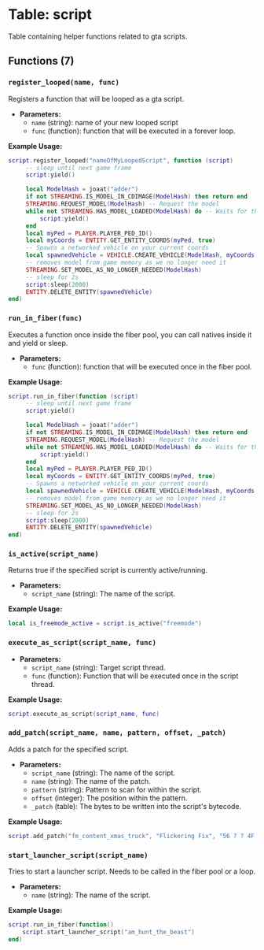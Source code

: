 # Table: script

Table containing helper functions related to gta scripts.

## Functions (7)

### `register_looped(name, func)`

Registers a function that will be looped as a gta script.

- **Parameters:**
  - `name` (string): name of your new looped script
  - `func` (function): function that will be executed in a forever loop.

**Example Usage:**
```lua
script.register_looped("nameOfMyLoopedScript", function (script)
     -- sleep until next game frame
     script:yield()

     local ModelHash = joaat("adder")
     if not STREAMING.IS_MODEL_IN_CDIMAGE(ModelHash) then return end
     STREAMING.REQUEST_MODEL(ModelHash) -- Request the model
     while not STREAMING.HAS_MODEL_LOADED(ModelHash) do -- Waits for the model to load
         script:yield()
     end
     local myPed = PLAYER.PLAYER_PED_ID()
     local myCoords = ENTITY.GET_ENTITY_COORDS(myPed, true)
     -- Spawns a networked vehicle on your current coords
     local spawnedVehicle = VEHICLE.CREATE_VEHICLE(ModelHash, myCoords.x, myCoords.y, myCoords.z, ENTITY.GET_ENTITY_HEADING(myPed), true, false)
     -- removes model from game memory as we no longer need it
     STREAMING.SET_MODEL_AS_NO_LONGER_NEEDED(ModelHash)
     -- sleep for 2s
     script:sleep(2000)
     ENTITY.DELETE_ENTITY(spawnedVehicle)
end)
```

### `run_in_fiber(func)`

Executes a function once inside the fiber pool, you can call natives inside it and yield or sleep.

- **Parameters:**
  - `func` (function): function that will be executed once in the fiber pool.

**Example Usage:**
```lua
script.run_in_fiber(function (script)
     -- sleep until next game frame
     script:yield()

     local ModelHash = joaat("adder")
     if not STREAMING.IS_MODEL_IN_CDIMAGE(ModelHash) then return end
     STREAMING.REQUEST_MODEL(ModelHash) -- Request the model
     while not STREAMING.HAS_MODEL_LOADED(ModelHash) do -- Waits for the model to load
         script:yield()
     end
     local myPed = PLAYER.PLAYER_PED_ID()
     local myCoords = ENTITY.GET_ENTITY_COORDS(myPed, true)
     -- Spawns a networked vehicle on your current coords
     local spawnedVehicle = VEHICLE.CREATE_VEHICLE(ModelHash, myCoords.x, myCoords.y, myCoords.z, ENTITY.GET_ENTITY_HEADING(myPed), true, false)
     -- removes model from game memory as we no longer need it
     STREAMING.SET_MODEL_AS_NO_LONGER_NEEDED(ModelHash)
     -- sleep for 2s
     script:sleep(2000)
     ENTITY.DELETE_ENTITY(spawnedVehicle)
end)
```

### `is_active(script_name)`

Returns true if the specified script is currently active/running.

- **Parameters:**
  - `script_name` (string): The name of the script.

**Example Usage:**
```lua
local is_freemode_active = script.is_active("freemode")
```

### `execute_as_script(script_name, func)`

- **Parameters:**
  - `script_name` (string): Target script thread.
  - `func` (function): Function that will be executed once in the script thread.

**Example Usage:**
```lua
script.execute_as_script(script_name, func)
```

### `add_patch(script_name, name, pattern, offset, _patch)`

Adds a patch for the specified script.

- **Parameters:**
  - `script_name` (string): The name of the script.
  - `name` (string): The name of the patch.
  - `pattern` (string): Pattern to scan for within the script.
  - `offset` (integer): The position within the pattern.
  - `_patch` (table): The bytes to be written into the script's bytecode.

**Example Usage:**
```lua
script.add_patch("fm_content_xmas_truck", "Flickering Fix", "56 ? ? 4F ? ? 40 ? 5D ? ? ? 74", 0, {0x2B, 0x00, 0x00})
```

### `start_launcher_script(script_name)`

Tries to start a launcher script. Needs to be called in the fiber pool or a loop.

- **Parameters:**
  - `name` (string): The name of the script.

**Example Usage:**
```lua
script.run_in_fiber(function()
    script.start_launcher_script("am_hunt_the_beast")
end)
```